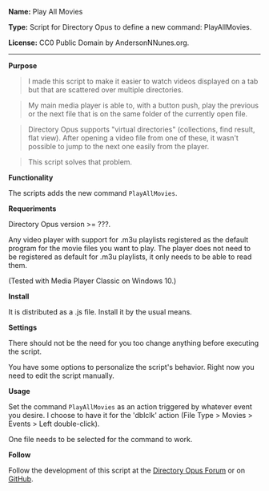 **Name:** Play All Movies

**Type:** Script for Directory Opus to define a new command: PlayAllMovies.

**License:** CC0 Public Domain by AndersonNNunes.org.

------

**Purpose**

>I made this script to make it easier to watch videos displayed on a tab but that are scattered over multiple directories.

>My main media player is able to, with a button push, play the previous or the next file that is on the same folder of the currently open file.

>Directory Opus supports "virtual directories" (collections, find result, flat view). After opening a video file from one of these, it wasn't possible to jump to the next one easily from the player.

>This script solves that problem.

**Functionality**

The scripts adds the new command ```PlayAllMovies```.

**Requeriments**

Directory Opus version >= ???.

Any video player with support for .m3u playlists registered as the default program for the movie files you want to play. The player does not need to be registered as default for .m3u playlists, it only needs to be able to read them.

(Tested with Media Player Classic on Windows 10.)

**Install**

It is distributed as a .js file. Install it by the usual means.

**Settings**

There should not be the need for you too change anything before executing the script.

You have some options to personalize the script's behavior. Right now you need to edit the script manually.

**Usage**

Set the command ```PlayAllMovies``` as an action triggered by whatever event you desire. I choose to have it for the 'dblclk' action (File Type > Movies > Events > Left double-click).

One file needs to be selected for the command to work.

**Follow**

Follow the development of this script at the [Directory Opus Forum](https://resource.dopus.com/t/play-all-movies-generate-and-open-playlist-for-current-tab/24933) or on [GitHub](https://github.com/andersonnnunes/PlayAllMovies).